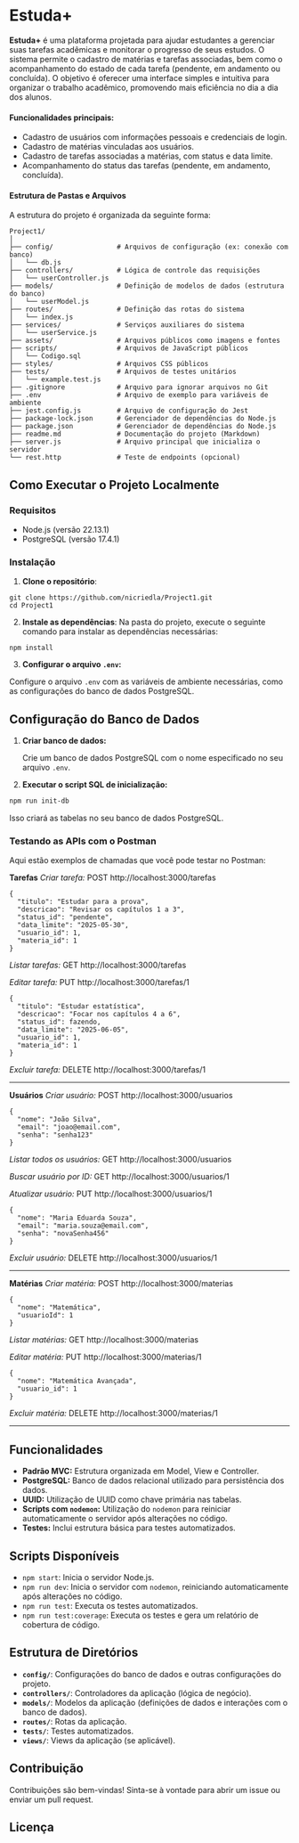 # Estuda+

**Estuda+** é uma plataforma projetada para ajudar estudantes a gerenciar suas tarefas acadêmicas e monitorar o progresso de seus estudos. O sistema permite o cadastro de matérias e tarefas associadas, bem como o acompanhamento do estado de cada tarefa (pendente, em andamento ou concluída). O objetivo é oferecer uma interface simples e intuitiva para organizar o trabalho acadêmico, promovendo mais eficiência no dia a dia dos alunos.


#### Funcionalidades principais:
- Cadastro de usuários com informações pessoais e credenciais de login.
- Cadastro de matérias vinculadas aos usuários.
- Cadastro de tarefas associadas a matérias, com status e data limite.
- Acompanhamento do status das tarefas (pendente, em andamento, concluída).

#### Estrutura de Pastas e Arquivos

A estrutura do projeto é organizada da seguinte forma:



```
Project1/
│
├── config/                # Arquivos de configuração (ex: conexão com banco)
│   └── db.js
├── controllers/           # Lógica de controle das requisições
│   └── userController.js
├── models/                # Definição de modelos de dados (estrutura do banco)
│   └── userModel.js
├── routes/                # Definição das rotas do sistema
│   └── index.js
├── services/              # Serviços auxiliares do sistema
│   └── userService.js
├── assets/                # Arquivos públicos como imagens e fontes
├── scripts/               # Arquivos de JavaScript públicos
│   └── Codigo.sql
├── styles/                # Arquivos CSS públicos
├── tests/                 # Arquivos de testes unitários
│   └── example.test.js
├── .gitignore             # Arquivo para ignorar arquivos no Git
├── .env                   # Arquivo de exemplo para variáveis de ambiente
├── jest.config.js         # Arquivo de configuração do Jest
├── package-lock.json      # Gerenciador de dependências do Node.js
├── package.json           # Gerenciador de dependências do Node.js
├── readme.md              # Documentação do projeto (Markdown)
├── server.js              # Arquivo principal que inicializa o servidor
└── rest.http              # Teste de endpoints (opcional)

```


## Como Executar o Projeto Localmente

### Requisitos

- Node.js (versão 22.13.1)
- PostgreSQL (versão 17.4.1)

### Instalação

1. **Clone o repositório**:

```
git clone https://github.com/nicriedla/Project1.git
cd Project1
```

2. **Instale as dependências**:
Na pasta do projeto, execute o seguinte comando para instalar as dependências necessárias:

```
npm install
```
3. **Configurar o arquivo `.env`:**
    
 Configure o arquivo `.env` com as variáveis de ambiente necessárias, como as configurações do banco de dados PostgreSQL.
    

Configuração do Banco de Dados
------------------------------

1. **Criar banco de dados:**
    
    Crie um banco de dados PostgreSQL com o nome especificado no seu arquivo `.env`.
    
2. **Executar o script SQL de inicialização:**
    
```bash
npm run init-db
```
    
Isso criará as tabelas no seu banco de dados PostgreSQL.
    
### Testando as APIs com o Postman
Aqui estão exemplos de chamadas que você pode testar no Postman:

**Tarefas**
*Criar tarefa:* POST http://localhost:3000/tarefas
```
{
  "titulo": "Estudar para a prova",
  "descricao": "Revisar os capítulos 1 a 3",
  "status_id": "pendente",
  "data_limite": "2025-05-30",
  "usuario_id": 1,
  "materia_id": 1
}
```

*Listar tarefas:* GET http://localhost:3000/tarefas

*Editar tarefa:* PUT http://localhost:3000/tarefas/1
```
{
  "titulo": "Estudar estatística",
  "descricao": "Focar nos capítulos 4 a 6",
  "status_id": fazendo,
  "data_limite": "2025-06-05",
  "usuario_id": 1,
  "materia_id": 1
}
```

*Excluir tarefa:* DELETE http://localhost:3000/tarefas/1

---

**Usuários**
*Criar usuário:* POST http://localhost:3000/usuarios
```
{
  "nome": "João Silva",
  "email": "joao@email.com",
  "senha": "senha123"
}
```

*Listar todos os usuários:* GET http://localhost:3000/usuarios

*Buscar usuário por ID:* GET http://localhost:3000/usuarios/1

*Atualizar usuário:* PUT http://localhost:3000/usuarios/1
```
{
  "nome": "Maria Eduarda Souza",
  "email": "maria.souza@email.com",
  "senha": "novaSenha456"
}
```

*Excluir usuário:* DELETE http://localhost:3000/usuarios/1

--- 

**Matérias**
*Criar matéria:* POST http://localhost:3000/materias
```
{
  "nome": "Matemática",
  "usuarioId": 1
}
```

*Listar matérias:* GET http://localhost:3000/materias

*Editar matéria:* PUT http://localhost:3000/materias/1
```
{
  "nome": "Matemática Avançada",
  "usuario_id": 1
}
```

*Excluir matéria:* DELETE http://localhost:3000/materias/1

---
Funcionalidades
---------------

* **Padrão MVC:** Estrutura organizada em Model, View e Controller.
* **PostgreSQL:** Banco de dados relacional utilizado para persistência dos dados.
* **UUID:** Utilização de UUID como chave primária nas tabelas.
* **Scripts com `nodemon`:** Utilização do `nodemon` para reiniciar automaticamente o servidor após alterações no código.
* **Testes:** Inclui estrutura básica para testes automatizados.

Scripts Disponíveis
-------------------

* `npm start`: Inicia o servidor Node.js.
* `npm run dev`: Inicia o servidor com `nodemon`, reiniciando automaticamente após alterações no código.
* `npm run test`: Executa os testes automatizados.
* `npm run test:coverage`: Executa os testes e gera um relatório de cobertura de código.

Estrutura de Diretórios
-----------------------

* **`config/`**: Configurações do banco de dados e outras configurações do projeto.
* **`controllers/`**: Controladores da aplicação (lógica de negócio).
* **`models/`**: Modelos da aplicação (definições de dados e interações com o banco de dados).
* **`routes/`**: Rotas da aplicação.
* **`tests/`**: Testes automatizados.
* **`views/`**: Views da aplicação (se aplicável).

Contribuição
------------

Contribuições são bem-vindas! Sinta-se à vontade para abrir um issue ou enviar um pull request.

Licença
-------